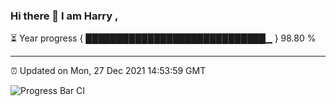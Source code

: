### Hi there 👋 I am Harry , 

⏳ Year progress { █████████████████████████████▁ } 98.80 %

---

⏰ Updated on Mon, 27 Dec 2021 14:53:59 GMT

![Progress Bar CI](https://github.com/duykhang68/duykhang68/workflows/Progress%20Bar%20CI/badge.svg)
